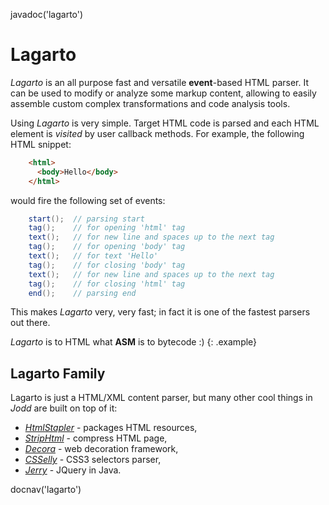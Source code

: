 <js>javadoc('lagarto')</js>

# Lagarto

*Lagarto* is an all purpose fast and versatile **event**-based HTML
parser. It can be used to modify or analyze some markup content,
allowing to easily assemble custom complex transformations and code
analysis tools.

Using *Lagarto* is very simple. Target HTML code is parsed and each HTML
element is *visited* by user callback methods. For example, the
following HTML snippet:

~~~~~ html
    <html>
      <body>Hello</body>
    </html>
~~~~~

would fire the following set of events:

~~~~~ java
    start();  // parsing start
    tag();    // for opening 'html' tag
    text();   // for new line and spaces up to the next tag
    tag();    // for opening 'body' tag
    text();   // for text 'Hello'
    tag();    // for closing 'body' tag
    text();   // for new line and spaces up to the next tag
    tag();    // for closing 'html' tag
    end();    // parsing end
~~~~~

This makes *Lagarto* very, very fast; in fact it is one of the fastest
parsers out there.

*Lagarto* is to HTML what **ASM** is to bytecode :)
{: .example}

## Lagarto Family

Lagarto is just a HTML/XML content parser, but many other cool things in
*Jodd* are built on top of it:

* [*HtmlStapler*](/doc/htmlstapler/index.html) - packages HTML resources,
* [*StripHtml*](strip-html.html) - compress HTML page,
* [*Decora*](/doc/decora) - web decoration framework,
* [*CSSelly*](/doc/csselly) - CSS3 selectors parser,
* [*Jerry*](/doc/jerry) - JQuery in Java.

<js>docnav('lagarto')</js>
